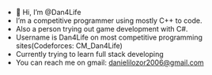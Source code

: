 - 👋 Hi, I’m @Dan4Life
- I’m a competitive programmer using mostly C++ to code.
- Also a person trying out game development with C#.
- Username is Dan4Life on most competitive programming sites(Codeforces: CM_Dan4Life)
- Currently trying to learn full stack developing
- You can reach me on gmail: danielilozor2006@gmail.com

<!---
Dan4Life/Dan4Life is a ✨ special ✨ repository because its `README.md` (this file) appears on your GitHub profile.
You can click the Preview link to take a look at your changes.
--->
